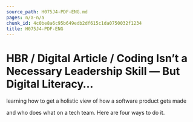 ```yaml
---
source_path: H075J4-PDF-ENG.md
pages: n/a-n/a
chunk_id: 4c0be8a6c95b649edb2df615c1da0750032f1234
title: H075J4-PDF-ENG
---
```

# HBR / Digital Article / Coding Isn’t a Necessary Leadership Skill — But Digital Literacy…

learning how to get a holistic view of how a software product gets made

and who does what on a tech team. Here are four ways to do it.
